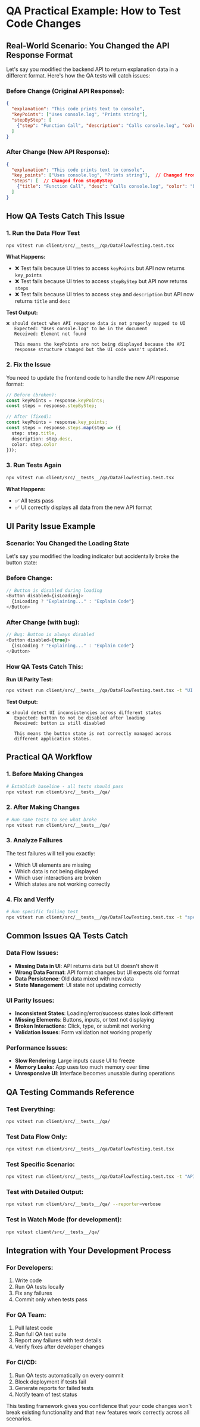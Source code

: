 # QA Practical Example: How to Test Code Changes

## Real-World Scenario: You Changed the API Response Format

Let's say you modified the backend API to return explanation data in a different format. Here's how the QA tests will catch issues:

### Before Change (Original API Response):
```json
{
  "explanation": "This code prints text to console",
  "keyPoints": ["Uses console.log", "Prints string"],
  "stepByStep": [
    {"step": "Function Call", "description": "Calls console.log", "color": "blue"}
  ]
}
```

### After Change (New API Response):
```json
{
  "explanation": "This code prints text to console",
  "key_points": ["Uses console.log", "Prints string"],  // Changed from keyPoints
  "steps": [  // Changed from stepByStep
    {"title": "Function Call", "desc": "Calls console.log", "color": "blue"}  // Changed field names
  ]
}
```

## How QA Tests Catch This Issue

### 1. Run the Data Flow Test
```bash
npx vitest run client/src/__tests__/qa/DataFlowTesting.test.tsx
```

**What Happens:**
- ❌ Test fails because UI tries to access `keyPoints` but API now returns `key_points`
- ❌ Test fails because UI tries to access `stepByStep` but API now returns `steps`
- ❌ Test fails because UI tries to access `step` and `description` but API now returns `title` and `desc`

**Test Output:**
```
❌ should detect when API response data is not properly mapped to UI
   Expected: "Uses console.log" to be in the document
   Received: Element not found
   
   This means the keyPoints are not being displayed because the API 
   response structure changed but the UI code wasn't updated.
```

### 2. Fix the Issue
You need to update the frontend code to handle the new API response format:

```typescript
// Before (broken):
const keyPoints = response.keyPoints;
const steps = response.stepByStep;

// After (fixed):
const keyPoints = response.key_points;
const steps = response.steps.map(step => ({
  step: step.title,
  description: step.desc,
  color: step.color
}));
```

### 3. Run Tests Again
```bash
npx vitest run client/src/__tests__/qa/DataFlowTesting.test.tsx
```

**What Happens:**
- ✅ All tests pass
- ✅ UI correctly displays all data from the new API format

## UI Parity Issue Example

### Scenario: You Changed the Loading State

Let's say you modified the loading indicator but accidentally broke the button state:

### Before Change:
```typescript
// Button is disabled during loading
<Button disabled={isLoading}>
  {isLoading ? "Explaining..." : "Explain Code"}
</Button>
```

### After Change (with bug):
```typescript
// Bug: Button is always disabled
<Button disabled={true}>
  {isLoading ? "Explaining..." : "Explain Code"}
</Button>
```

### How QA Tests Catch This:

**Run UI Parity Test:**
```bash
npx vitest run client/src/__tests__/qa/DataFlowTesting.test.tsx -t "UI inconsistencies"
```

**Test Output:**
```
❌ should detect UI inconsistencies across different states
   Expected: button to not be disabled after loading
   Received: button is still disabled
   
   This means the button state is not correctly managed across 
   different application states.
```

## Practical QA Workflow

### 1. Before Making Changes
```bash
# Establish baseline - all tests should pass
npx vitest run client/src/__tests__/qa/
```

### 2. After Making Changes
```bash
# Run same tests to see what broke
npx vitest run client/src/__tests__/qa/
```

### 3. Analyze Failures
The test failures will tell you exactly:
- Which UI elements are missing
- Which data is not being displayed
- Which user interactions are broken
- Which states are not working correctly

### 4. Fix and Verify
```bash
# Run specific failing test
npx vitest run client/src/__tests__/qa/DataFlowTesting.test.tsx -t "specific test name"
```

## Common Issues QA Tests Catch

### Data Flow Issues:
- **Missing Data in UI**: API returns data but UI doesn't show it
- **Wrong Data Format**: API format changes but UI expects old format
- **Data Persistence**: Old data mixed with new data
- **State Management**: UI state not updating correctly

### UI Parity Issues:
- **Inconsistent States**: Loading/error/success states look different
- **Missing Elements**: Buttons, inputs, or text not displaying
- **Broken Interactions**: Click, type, or submit not working
- **Validation Issues**: Form validation not working properly

### Performance Issues:
- **Slow Rendering**: Large inputs cause UI to freeze
- **Memory Leaks**: App uses too much memory over time
- **Unresponsive UI**: Interface becomes unusable during operations

## QA Testing Commands Reference

### Test Everything:
```bash
npx vitest run client/src/__tests__/qa/
```

### Test Data Flow Only:
```bash
npx vitest run client/src/__tests__/qa/DataFlowTesting.test.tsx
```

### Test Specific Scenario:
```bash
npx vitest run client/src/__tests__/qa/DataFlowTesting.test.tsx -t "API response"
```

### Test with Detailed Output:
```bash
npx vitest run client/src/__tests__/qa/ --reporter=verbose
```

### Test in Watch Mode (for development):
```bash
npx vitest client/src/__tests__/qa/
```

## Integration with Your Development Process

### For Developers:
1. Write code
2. Run QA tests locally
3. Fix any failures
4. Commit only when tests pass

### For QA Team:
1. Pull latest code
2. Run full QA test suite
3. Report any failures with test details
4. Verify fixes after developer changes

### For CI/CD:
1. Run QA tests automatically on every commit
2. Block deployment if tests fail
3. Generate reports for failed tests
4. Notify team of test status

This testing framework gives you confidence that your code changes won't break existing functionality and that new features work correctly across all scenarios.